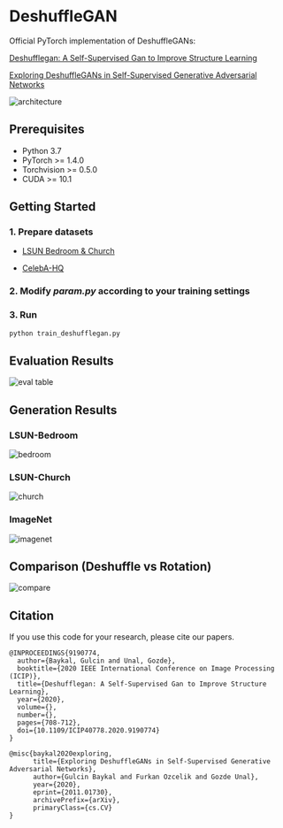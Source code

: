 # DeshuffleGAN

Official PyTorch implementation of DeshuffleGANs:

[Deshufflegan: A Self-Supervised Gan to Improve Structure Learning](https://ieeexplore.ieee.org/document/9190774)

[Exploring DeshuffleGANs in Self-Supervised Generative Adversarial Networks](https://arxiv.org/abs/2011.01730)

![architecture](main_fig.png)

## Prerequisites
- Python 3.7
- PyTorch >= 1.4.0
- Torchvision >= 0.5.0
- CUDA >= 10.1

## Getting Started
### 1. Prepare datasets
- [LSUN Bedroom & Church](https://github.com/fyu/lsun)

- [CelebA-HQ](https://github.com/tkarras/progressive_growing_of_gans#preparing-datasets-for-training)

### 2. Modify _param.py_ according to your training settings
### 3. Run 
```bash
python train_deshufflegan.py
```
## Evaluation Results
![eval table](figs/eval.png)

## Generation Results

### LSUN-Bedroom
![bedroom](figs/bedroom_deshuffle.png)

### LSUN-Church
![church](figs/church_deshuffle.png)

### ImageNet
![imagenet](figs/imagenet.png)

## Comparison (Deshuffle vs Rotation)
![compare](figs/comparison.png)

## Citation
If you use this code for your research, please cite our papers.
```
@INPROCEEDINGS{9190774,  
  author={Baykal, Gulcin and Unal, Gozde},  
  booktitle={2020 IEEE International Conference on Image Processing (ICIP)},   
  title={Deshufflegan: A Self-Supervised Gan to Improve Structure Learning},   
  year={2020},  
  volume={},  
  number={},  
  pages={708-712},  
  doi={10.1109/ICIP40778.2020.9190774}
}

@misc{baykal2020exploring,
      title={Exploring DeshuffleGANs in Self-Supervised Generative Adversarial Networks}, 
      author={Gulcin Baykal and Furkan Ozcelik and Gozde Unal},
      year={2020},
      eprint={2011.01730},
      archivePrefix={arXiv},
      primaryClass={cs.CV}
}
```
